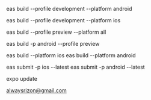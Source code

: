 eas build --profile development --platform android

eas build --profile development --platform ios

eas build --profile preview --platform all

eas build -p android --profile preview

eas build --platform ios
eas build --platform android

<!-- to submit a build -->
eas submit -p ios --latest
eas submit -p android --latest

<!-- To publish a new change -->
expo update

alwaysrizon@gmail.com